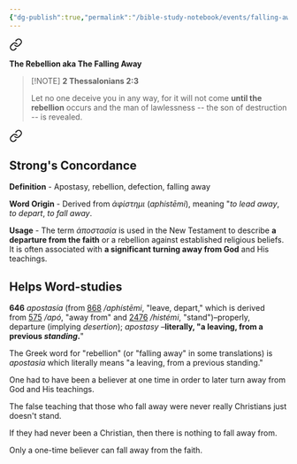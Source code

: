 ```yaml
---
{"dg-publish":true,"permalink":"/bible-study-notebook/events/falling-away/2-thessalonians-2v3/","tags":["Events/Falling-Away"],"created":"2025-06-02T23:52:01.911-04:00","updated":"2025-06-04T01:40:35.347-04:00"}
---
```





<div class="transclusion internal-embed is-loaded"><a class="markdown-embed-link" href="/bible-study-notebook/heresies/osas/2-thessalonians-2v3/" aria-label="Open link"><svg xmlns="http://www.w3.org/2000/svg" width="24" height="24" viewBox="0 0 24 24" fill="none" stroke="currentColor" stroke-width="2" stroke-linecap="round" stroke-linejoin="round" class="svg-icon lucide-link"><path d="M10 13a5 5 0 0 0 7.54.54l3-3a5 5 0 0 0-7.07-7.07l-1.72 1.71"></path><path d="M14 11a5 5 0 0 0-7.54-.54l-3 3a5 5 0 0 0 7.07 7.07l1.71-1.71"></path></svg></a><div class="markdown-embed">




**The Rebellion aka The Falling Away**

> [!NOTE] **2 Thessalonians 2:3**
>
> Let no one deceive you in any way, for it will not come **until the rebellion** occurs and the man of lawlessness -- the son of destruction -- is revealed.


<div class="transclusion internal-embed is-loaded"><a class="markdown-embed-link" href="/bible-study-notebook/lexicons/greek/g646-apostasia/" aria-label="Open link"><svg xmlns="http://www.w3.org/2000/svg" width="24" height="24" viewBox="0 0 24 24" fill="none" stroke="currentColor" stroke-width="2" stroke-linecap="round" stroke-linejoin="round" class="svg-icon lucide-link"><path d="M10 13a5 5 0 0 0 7.54.54l3-3a5 5 0 0 0-7.07-7.07l-1.72 1.71"></path><path d="M14 11a5 5 0 0 0-7.54-.54l-3 3a5 5 0 0 0 7.07 7.07l1.71-1.71"></path></svg></a><div class="markdown-embed">





## Strong's Concordance

**Definition** - Apostasy, rebellion, defection, falling away

**Word Origin** - Derived from *ἀφίστημι* (*aphistēmi*), meaning "*to lead away*, *to depart*, *to fall away*.

**Usage** - The term *ἀποστασία* is used in the New Testament to describe **a departure from the faith** or a rebellion against established religious beliefs. It is often associated with **a significant turning away from God** and His teachings.

## Helps Word-studies

**646** *apostasía* (from [868](https://biblehub.com/greek/868.htm) */aphístēmi*, "leave, depart," which is derived from [575](https://biblehub.com/greek/575.htm) */apó*, "away from" and [2476](https://biblehub.com/greek/2476.htm) */histémi*, "stand")–properly, departure (implying *desertion*); *apostasy* –**literally, "a leaving, from a previous *standing*.**"


</div></div>


The Greek word for "rebellion" (or "falling away" in some translations) is *apostasia* which literally means "a leaving, from a previous standing."

One had to have been a believer at one time in order to later turn away from God and His teachings.

The false teaching that those who fall away were never really Christians just doesn't stand.

If they had never been a Christian, then there is nothing to fall away from.  

Only a one-time believer can fall away from the faith.




</div></div>



